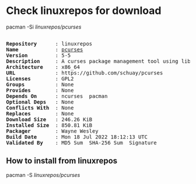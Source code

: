 # Check linuxrepos for download

pacman -Si *linuxrepos/pcurses*

<div class="highlight"><pre class="highlight"><text>
<b>Repository</b>      : linuxrepos
<b>Name</b>            : <a href="../../x86_64/pcurses-5-5-x86_64.pkg.tar.zst">pcurses</a>
<b>Version</b>         : 5-5
<b>Description</b>     : A curses package management tool using libalpm
<b>Architecture</b>    : x86_64
<b>URL</b>             : https://github.com/schuay/pcurses
<b>Licenses</b>        : GPL2
<b>Groups</b>          : None
<b>Provides</b>        : None
<b>Depends On</b>      : ncurses  pacman
<b>Optional Deps</b>   : None
<b>Conflicts With</b>  : None
<b>Replaces</b>        : None
<b>Download Size</b>   : 246.26 KiB
<b>Installed Size</b>  : 850.81 KiB
<b>Packager</b>        : Wayne Wesley <wayne6324@gmail.com>
<b>Build Date</b>      : Mon 18 Jul 2022 18:12:13 UTC
<b>Validated By</b>    : MD5 Sum  SHA-256 Sum  Signature
</text></pre></div>

## How to install from linuxrepos

pacman -S *linuxrepos/pcurses*
